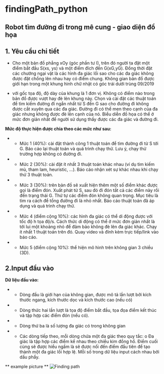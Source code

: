 # findingPath_python
## Robot tìm đường đi trong mê cung - giao diện đồ họa

## 1. Yêu cầu chi tiết 
* Cho một bản đồ phẳng xOy (góc phần tư I), trên đó người ta đặt một điểm bắt đầu
S(xs, ys) và một điểm đích đến G(xG,yG). Đồng thời đặt các chướng ngại vật là các hình
đa giác lồi sao cho các đa giác không được đặt chồng lên nhau hay có điểm chung.
Không gian bản đồ được giới hạn trong một khung hình chữ nhật có góc trái dưới trùng
09/2019

* với gốc tọa độ, độ dày của khung là 1 đơn vị. Không có điểm nào trong bản đồ được vượt
hay đè lên khung này.
Chọn và cài đặt các thuật toán để tìm kiếm đường đi ngắn nhất từ S đến G sao cho
đường đi không được cắt xuyên qua các đa giác. Đường đi có thể men theo cạnh của đa
giác nhưng không được đè lên cạnh của nó. Biểu diễn đồ họa có thể ở mức đơn giản nhất
để người sử dụng thấy được các đa giác và đường đi.


**Mức độ thực hiện được chia theo các mức như sau:**
* - Mức 1 (40%): cài đặt thành công 1 thuật toán để tìm đường đi từ S tới G. Báo
cáo lại thuật toán và quá trình chạy thử. Lưu ý, chạy thử trường hợp không có
đường đi.
* - Mức 2 (30%): cài đặt ít nhất 3 thuật toán khác nhau (ví dụ tìm kiếm mù, tham
lam, heuristic, …). Báo cáo nhận xét sự khác nhau khi chạy thử 3 thuật toán.
* - Mức 3 (30%): trên bản đồ sẽ xuất hiện thêm một số điểm khác được gọi là
điểm đón. Xuất phát từ S, sau đó đi đón tất cả các điểm này rồi đến trạng thái
G. Thứ tự các điểm đón không quan trọng. Mục tiêu là tìm ra cách để tổng
đường đi là nhỏ nhất. Báo cáo thuật toán đã áp dụng và quá trình chạy thử.
* - Mức 4 (điểm cộng 10%): các hình đa giác có thể di động được với tốc độ h
tọa độ/s. Cách thức di động có thể ở mức đơn giản nhất là tới lui một khoảng
nhỏ để đảm bảo không đè lên đa giác khác. Chạy ít nhất 1 thuật toán trên đó.
Quay video và đính kèm trực tiếp/link vào báo cáo.
* - Mức 5 (điểm cộng 10%): thể hiện mô hình trên không gian 3 chiều (3D).

## 2.Input đầu vào 
**Dữ liệu đầu vào:**
* - Dòng đầu là giới hạn của không gian, được mô tả lần lượt bởi kích thước
ngang, kích thước dọc và kích thước cao (nếu có)
* - Dòng thức hai lần lượt là tọa độ điểm bắt đầu, tọa đọa điểm kết thúc và tập
hợp các điểm đón (nếu có).
* - Dòng thứ ba là số lượng đa giác có trong không gian
* - Các dòng tiếp theo, mỗi dòng chứa một đa giác theo quy tắc:
o Đa giác là tập hợp các điểm kế nhau theo chiều kim đồng hồ. Điểm
cuối cùng sẽ được hiểu ngầm là sẽ được nối đến điểm đầu tiên để tạo
thành một đa giác lồi hợp lệ.
Mỗi số trong dữ liệu input cách nhau bởi dấu phẩy.

** example picture **
![Finding path](https://i.imgur.com/XnWkaO9.png)

